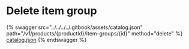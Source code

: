 # Delete item group

{% swagger src="../../../../.gitbook/assets/catalog.json" path="/v1/products/{productId}/item-groups/{id}" method="delete" %}
[catalog.json](../../../../.gitbook/assets/catalog.json)
{% endswagger %}
